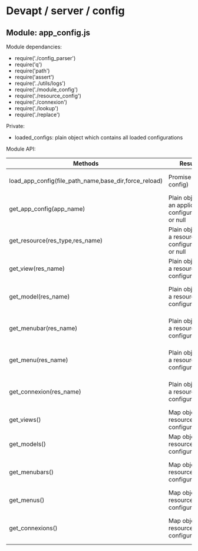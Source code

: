 Devapt / server / config
========================


Module: app_config.js
---------------------


Module dependancies:
* require('./config_parser')
* require('q')
* require('path')
* require('assert')
* require('../utils/logs')
* require('./module_config')
* require('./resource_config')
* require('./connexion')
* require('./lookup')
* require('./replace')



Private:
* loaded_configs: plain object which contains all loaded configurations



Module API:

Methods|Result|Description
----------|------------------|----------------------------------------
load_app_config(file_path_name,base_dir,force_reload)  |Promise(app config)  |Load an application configuration
get_app_config(app_name)                               |Plain object of an application configuration or null|Lookup a resource configuration
get_resource(res_type,res_name)                        |Plain object of a resource configuration or null|Lookup a resource configuration
get_view(res_name)                                     |Plain object of a resource configuration |Lookup a view resource configuration
get_model(res_name)                                    |Plain object of a resource configuration |Lookup a model resource configuration
get_menubar(res_name)                                  |Plain object of a resource configuration |Lookup a menubar resource configuration
get_menu(res_name)                                     |Plain object of a resource configuration |Lookup a menu resource configuration
get_connexion(res_name)                                |Plain object of a resource configuration |Lookup a connexion resource configuration
get_views()                                            |Map object of resources configurations |Get all views resources configurations
get_models()                                           |Map object of resources configurations |Get all models resources configurations
get_menubars()                                         |Map object of resources configurations |Get all menubars resources configurations
get_menus()                                            |Map object of resources configurations |Get all menus resources configurations
get_connexions()                                       |Map object of resources configurations |Get all connexions resources configurations
